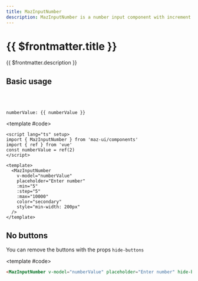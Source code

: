 ```yaml
---
title: MazInputNumber
description: MazInputNumber is a number input component with increment and decrement buttons for user-friendly input. Customizable size, disabled state, and limit values.
---
```


# {{ $frontmatter.title }}

{{ $frontmatter.description }}

<!--@include: ./../.vitepress/mixins/getting-started.md-->

<!--@include: ./../.vitepress/mixins/maz-input-props.md-->

## Basic usage

<ComponentDemo>
  <MazInputNumber
    v-model="numberValue"
    placeholder="Enter number"
    :min="5"
    :step="5"
    :max="10000"
    color="secondary"
    style="min-width: 200px"
  />

  <br />
  <br />

`numberValue: {{ numberValue }}`

<template #code>

```vue
<script lang="ts" setup>
import { MazInputNumber } from 'maz-ui/components'
import { ref } from 'vue'
const numberValue = ref(2)
</script>

<template>
  <MazInputNumber
    v-model="numberValue"
    placeholder="Enter number"
    :min="5"
    :step="5"
    :max="10000"
    color="secondary"
    style="min-width: 200px"
  />
</template>
```

  </template>
</ComponentDemo>

## No buttons

You can remove the buttons with the props `hide-buttons`

<ComponentDemo>
  <MazInputNumber
    v-model="numberValue"
    placeholder="Enter number"
    hide-buttons
  />

<template #code>

```html
<MazInputNumber v-model="numberValue" placeholder="Enter number" hide-buttons />
```

  </template>
</ComponentDemo>

<!--@include: ./../.vitepress/generated-docs/maz-input-number.doc.md-->

<script lang="ts" setup>
  import { ref } from 'vue'
  const numberValue = ref()
</script>
